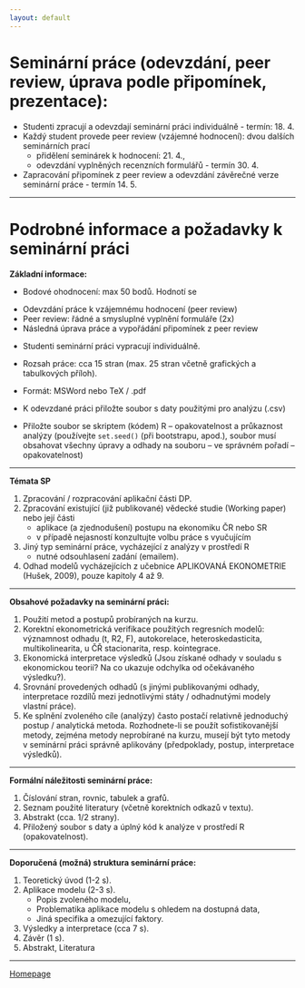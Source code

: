 ```yaml
---
layout: default
---
```


# Seminární práce (odevzdání, peer review, úprava podle připomínek, prezentace):

* Studenti zpracují a odevzdají seminární práci individuálně - termín: 18. 4.
* Každý student provede peer review (vzájemné hodnocení): dvou dalších seminárních prací
  - přidělení seminárek k hodnocení: 21. 4.,
  - odevzdání vyplněných recenzních formulářů - termín 30. 4.
* Zapracování připomínek z peer review a odevzdání závěrečné verze seminární práce - termín 14. 5. 

---

# Podrobné informace a požadavky k seminární práci 


**Základní  informace:**

*	Bodové ohodnocení: max 50 bodů. Hodnotí se  
  +	Odevzdání práce k vzájemnému hodnocení (peer review)
  +	Peer review: řádné a smysluplné vyplnění  formuláře (2x)
  +	Následná úprava práce a vypořádání připomínek z peer review

*	Studenti seminární práci vypracují individuálně.  
*	Rozsah práce:  cca 15 stran (max. 25 stran včetně grafických a tabulkových příloh).
* Formát:  MSWord nebo TeX / .pdf

*	K odevzdané práci přiložte soubor s daty použitými pro analýzu (.csv)
*	Přiložte soubor se skriptem (kódem) R – opakovatelnost a průkaznost analýzy 
(používejte `set.seed()` (při bootstrapu, apod.), soubor musí obsahovat všechny úpravy a odhady na souboru – ve správném pořadí  – opakovatelnost)


--- 

**Témata SP**

1. Zpracování / rozpracování aplikační části DP.  
2. Zpracování existující (již publikované) vědecké studie (Working paper) nebo její části  
   - aplikace (a zjednodušení) postupu na ekonomiku ČR nebo SR
   - v případě nejasností konzultujte volbu práce s vyučujícím
3. Jiný typ seminární práce, vycházející z analýzy v prostředí R  
   - nutné odsouhlasení zadání (emailem).
4. Odhad modelů vycházejících z učebnice APLIKOVANÁ EKONOMETRIE (Hušek, 2009), pouze kapitoly  4 až 9.

--- 

**Obsahové požadavky na seminární práci:**


1. Použití metod a postupů probíraných na kurzu.
2. Korektní ekonometrická verifikace použitých regresních modelů: významnost odhadu (t, R2, F), autokorelace, heteroskedasticita, multikolinearita, u ČŘ stacionarita, resp. kointegrace. 
3. Ekonomická interpretace výsledků (Jsou získané odhady v souladu s ekonomickou teorií? Na co ukazuje odchylka od očekávaného výsledku?). 
4. Srovnání provedených odhadů (s jinými publikovanými odhady, interpretace rozdílů mezi jednotlivými státy / odhadnutými modely vlastní práce).
5. Ke splnění zvoleného cíle (analýzy) často postačí relativně jednoduchý postup / analytická metoda. Rozhodnete-li se použít sofistikovanější metody, zejména metody neprobírané na kurzu, musejí být tyto metody v seminární práci správně aplikovány (předpoklady, postup, interpretace výsledků).


---

**Formální náležitosti seminární práce:** 

1. Číslování stran, rovnic, tabulek a grafů.  
2. Seznam použité literatury (včetně korektních odkazů v textu).  
3. Abstrakt (cca. 1/2 strany).  
4. Přiložený soubor s daty a úplný kód k analýze v prostředí R (opakovatelnost).  

---

**Doporučená (možná) struktura seminární práce:**

1. Teoretický úvod	(1-2 s).  
2. Aplikace modelu (2-3 s).
    - Popis zvoleného modelu,
    - Problematika aplikace modelu s ohledem na dostupná data,
    - Jiná specifika a omezující faktory.
3. Výsledky a interpretace	(cca 7 s).  
4. Závěr	(1 s).  
5.  Abstrakt, Literatura


--- 

[Homepage](https://formanektomas.github.io/4EK417/)

